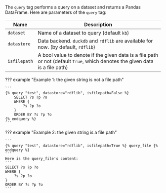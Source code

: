 The `query` tag performs a query on a dataset and returns a Pandas DataFrame. Here are parameters of the `query` tag:

| Name          | Description                                                    |
|---------------|----------------------------------------------------------------|
|`dataset`      | Name of a dataset to query (default `kb`)               |
|`datastore`    | Data backend. `duckdb` and `rdflib` are available for now. (by default, `rdflib`) |
|`isfilepath`   | A bool value to denote if the given data is a file path or not (default `True`, which denotes the given data is a file path) |

??? example "Example 1: the given string is not a file path"

    ```
    {% query "test", datastore="rdflib", isfilepath=False %}
        SELECT ?s ?p ?o
        WHERE {
            ?s ?p ?o
        }
        ORDER BY ?s ?p ?o
    {% endquery %}
    ```

??? example "Example 2: the given string is a file path"

    ```
    {% query "test", datastore="rdflib", isfilepath=True %} query_file {% endquery %}
    ```
    Here is the query_file's content:
    ```
    SELECT ?s ?p ?o
    WHERE {
        ?s ?p ?o
    }
    ORDER BY ?s ?p ?o
    ```
